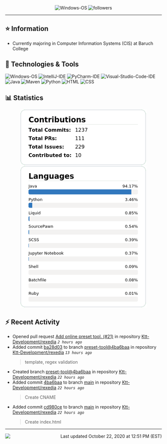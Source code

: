 <div align="center">
    <img 
        src="https://img.shields.io/badge/OS-Windows-informational?style=for-the-badge&color=3278be"
        alt="Windows-OS">
    <img 
        src="https://img.shields.io/github/followers/katsute?color=3278be&style=for-the-badge"
        alt="followers">
</div>

<hr>

## ⭐ Information

 - Currently majoring in Computer Information Systems (CIS) at Baruch College

## 🔧 Technologies & Tools

<img 
    src="https://img.shields.io/badge/OS-Windows-informational?style=flat-square&color=3278be"
    alt="Windows-OS">
<img 
    src="https://img.shields.io/badge/Editor-IntelliJ_IDEA-informational?style=flat-square&logo=intellij-idea&logoColor=white&color=3278be"
    alt="IntelliJ-IDE">
<img 
    src="https://img.shields.io/badge/Editor-PyCharm-informational?style=flat-square&logo=pycharm&logoColor=white&color=3278be"
    alt="PyCharm-IDE">
<img 
    src="https://img.shields.io/badge/Editor-Visual_Studio_Code-informational?style=flat-square&logo=Visual-Studio-Code&logoColor=white&color=3278be"
    alt="Visual-Studio-Code-IDE">
<img 
    src="https://img.shields.io/badge/Code-Java-informational?style=flat-square&logo=java&logoColor=white&color=3278be"
    alt="Java">
<img 
    src="https://img.shields.io/badge/Tools-Maven-informational?style=flat-square&logo=apache-maven&logoColor=white&color=3278be"
    alt="Maven">
<img 
    src="https://img.shields.io/badge/Code-Python-informational?style=flat-square&logo=python&logoColor=white&color=3278be"
    alt="Python">
<img 
    src="https://img.shields.io/badge/Code-HTML-informational?style=flat-square&logo=html5&logoColor=white&color=3278be"
    alt="HTML">
<img 
    src="https://img.shields.io/badge/Code-CSS-informational?style=flat-square&logo=css-wizardry&logoColor=white&color=3278be"
    alt="CSS">

## 📊 Statistics
<div align="center">
    <a href="https://github.com/Katsute/">
        <img src="https://github.com/Katsute/Katsute/blob/main/contributions.png">
    </a>
    <a href="https://github.com/Katsute/">
        <img src="https://github.com/Katsute/Katsute/blob/main/languages.png">
    </a>
</div>

## ⚡ Recent Activity

 - Opened pull request [Add online preset tool. (#21)](https://github.com/Ktt-Development/rexedia/pull/21) in repository [Ktt-Development/rexedia](https://github.com/Ktt-Development/rexedia)  *`2 hours ago`*
 - Added commit [ba28d03](https://github.com/Ktt-Development/rexedia/commit/ba28d0310b852e17ce8dd2ab50cbb1d4b0111e5e) to branch [preset-tool@4ba6baa](https://github.com/Ktt-Development/rexedia/tree/preset-tool@4ba6baa) in repository [Ktt-Development/rexedia](https://github.com/Ktt-Development/rexedia)  *`13 hours ago`*
   > template, regex validation
 - Created branch [preset-tool@4ba6baa](https://github.com/Ktt-Development/rexedia/tree/preset-tool@4ba6baa) in repository [Ktt-Development/rexedia](https://github.com/Ktt-Development/rexedia) *`22 hours ago`*
 - Added commit [4ba6baa](https://github.com/Ktt-Development/rexedia/commit/4ba6baae1062166b5078cb362b5a34462b3c038c) to branch [main](https://github.com/Ktt-Development/rexedia/tree/main) in repository [Ktt-Development/rexedia](https://github.com/Ktt-Development/rexedia)  *`22 hours ago`*
   > Create CNAME
 - Added commit [cd980ce](https://github.com/Ktt-Development/rexedia/commit/cd980ce18834e6c122ff8bcfdbac3f166cba361b) to branch [main](https://github.com/Ktt-Development/rexedia/tree/main) in repository [Ktt-Development/rexedia](https://github.com/Ktt-Development/rexedia)  *`22 hours ago`*
   > Create index.html

---
<img align="left" src="https://github.com/Katsute/Katsute/workflows/Update%20README.md/badge.svg"><p align="right">Last updated October 22, 2020 at 12:51 PM (EST)</p>
